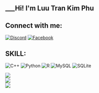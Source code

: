 
## ___Hi!  I'm Luu Tran Kim Phu 

## Connect with me:
[![Discord](https://img.shields.io/badge/Discord-%237289DA.svg?logo=discord&logoColor=white)](htttps://discord.gg/https://discord.gg/d9pTmQWe) [![Facebook](https://img.shields.io/badge/Facebook-%231877F2.svg?logo=Facebook&logoColor=white)](https://facebook.com/https://www.facebook.com/phu.luu.5245961?mibextid=ZbWKwL) 

## SKILL:
![C++](https://img.shields.io/badge/c++-%2300599C.svg?style=plastic&logo=c%2B%2B&logoColor=white) ![Python](https://img.shields.io/badge/python-3670A0?style=plastic&logo=python&logoColor=ffdd54) ![R](https://img.shields.io/badge/r-%23276DC3.svg?style=plastic&logo=r&logoColor=white) ![MySQL](https://img.shields.io/badge/mysql-%2300f.svg?style=plastic&logo=mysql&logoColor=white) ![SQLite](https://img.shields.io/badge/sqlite-%2307405e.svg?style=plastic&logo=sqlite&logoColor=white)

![](https://github-readme-stats.vercel.app/api?username=l-tkphu01&theme=default&hide_border=false&include_all_commits=false&count_private=false)<br/>
![](https://github-readme-streak-stats.herokuapp.com/?user=l-tkphu01&theme=default&hide_border=false)<br/>
![](https://github-readme-stats.vercel.app/api/top-langs/?username=l-tkphu01&theme=default&hide_border=false&include_all_commits=false&count_private=false&layout=compact)
